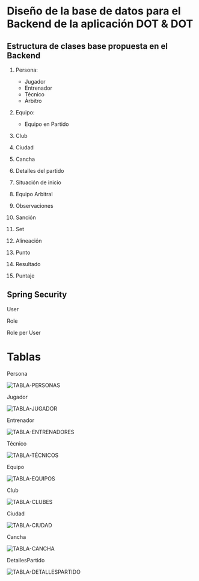 # Diseño de la base de datos para el Backend de la aplicación DOT & DOT

## Estructura de clases base propuesta en el Backend

1. Persona: 
    - Jugador
    - Entrenador
    - Técnico
    - Árbitro

2. Equipo:
    - Equipo en Partido

3. Club

4. Ciudad

5. Cancha

6. Detalles del partido

7. Situación de inicio

8. Equipo Arbitral

9. Observaciones

10. Sanción

11. Set

12. Alineación

13. Punto

14. Resultado

15. Puntaje

## Spring Security

User

Role

Role per User

<div style="page-break-after: always;"></div>

# Tablas

Persona

![TABLA-PERSONAS](diagramas/personas.svg)

Jugador

![TABLA-JUGADOR](diagramas/jugadores.svg)

Entrenador

![TABLA-ENTRENADORES](diagramas/entrenadores.svg)

<div style="page-break-after: always;"></div>

Técnico

![TABLA-TÉCNICOS](diagramas/tecnicos.svg)

Equipo

![TABLA-EQUIPOS](diagramas/equipo.svg)

Club

![TABLA-CLUBES](diagramas/club.svg)

Ciudad

![TABLA-CIUDAD](diagramas/ciudades.svg)

Cancha

![TABLA-CANCHA](diagramas/cancha.svg)

DetallesPartido

![TABLA-DETALLESPARTIDO](diagramas/detallesPartido.svg)